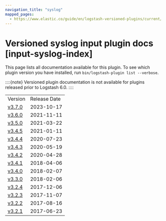 ```yaml
---
navigation_title: "syslog"
mapped_pages:
  - https://www.elastic.co/guide/en/logstash-versioned-plugins/current/input-syslog-index.html
---
```


# Versioned syslog input plugin docs [input-syslog-index]


This page lists all documentation available for this plugin.  To see which plugin version you have installed, run `bin/logstash-plugin list --verbose`.

::::{note}
Versioned plugin documentation is not available for plugins released prior to Logstash 6.0.
::::


|     |     |
| --- | --- |
| Version | Release Date |
| [v3.7.0](v3-7-0-plugins-inputs-syslog.md) | 2023-10-17 |
| [v3.6.0](v3-6-0-plugins-inputs-syslog.md) | 2021-11-11 |
| [v3.5.0](v3-5-0-plugins-inputs-syslog.md) | 2021-03-22 |
| [v3.4.5](v3-4-5-plugins-inputs-syslog.md) | 2021-01-11 |
| [v3.4.4](v3-4-4-plugins-inputs-syslog.md) | 2020-07-23 |
| [v3.4.3](v3-4-3-plugins-inputs-syslog.md) | 2020-05-19 |
| [v3.4.2](v3-4-2-plugins-inputs-syslog.md) | 2020-04-28 |
| [v3.4.1](v3-4-1-plugins-inputs-syslog.md) | 2018-04-06 |
| [v3.4.0](v3-4-0-plugins-inputs-syslog.md) | 2018-02-07 |
| [v3.3.0](v3-3-0-plugins-inputs-syslog.md) | 2018-02-06 |
| [v3.2.4](v3-2-4-plugins-inputs-syslog.md) | 2017-12-06 |
| [v3.2.3](v3-2-3-plugins-inputs-syslog.md) | 2017-11-07 |
| [v3.2.2](v3-2-2-plugins-inputs-syslog.md) | 2017-08-16 |
| [v3.2.1](v3-2-1-plugins-inputs-syslog.md) | 2017-06-23 |















